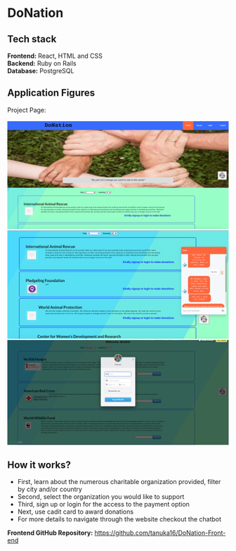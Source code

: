 # DoNation

## Tech stack
**Frontend:** React, HTML and CSS<br>
**Backend:** Ruby on Rails<br>
**Database:** PostgreSQL<br>

## Application Figures

Project Page: 
<br>
<br>
![](1.png)
<br>
![](2.png)
<br>
![](3.png)

## How it works?

- First, learn about the numerous charitable organization provided, filter by city and/or country
- Second, select the organization you would like to support
- Third, sign up or login for the access to the payment option
- Next, use cadit card to award donations
- For more details to navigate through the website checkout the chatbot

**Frontend GitHub Repository:** https://github.com/tanuka16/DoNation-Front-end
